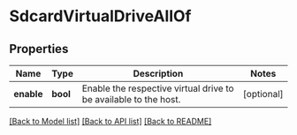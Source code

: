 # SdcardVirtualDriveAllOf

## Properties
Name | Type | Description | Notes
------------ | ------------- | ------------- | -------------
**enable** | **bool** | Enable the respective virtual drive to be available to the host.    | [optional] 

[[Back to Model list]](../README.md#documentation-for-models) [[Back to API list]](../README.md#documentation-for-api-endpoints) [[Back to README]](../README.md)


